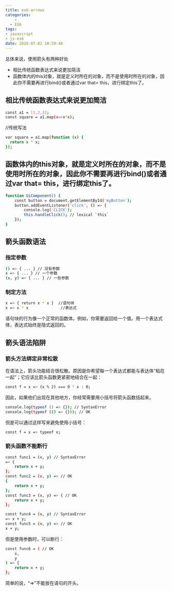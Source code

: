```yaml
---
title: es6-arrows
categories:
    -
  - ES6
tags: 
- javascript
- js-es6	
date: 2016-07-02 10:59:48
---
```

总体来说，使用箭头有两种好处
- 相比传统函数表达式来说更加简洁
- 函数体内的this对象，就是定义时所在的对象，而不是使用时所在的对象，因此你不需要再进行bind()或者通过var that= this，进行绑定this了。
<!--more-->
 
## 相比传统函数表达式来说更加简洁

```bash
const a1 = [1,2,3];
const square = a1.map(x=>x*x);
```
//传统写法
```bash
var square = a1.map(function (x) {
  return x * x;
});
```
## 函数体内的this对象，就是定义时所在的对象，而不是使用时所在的对象，因此你不需要再进行bind()或者通过var that= this，进行绑定this了。
```bash
function UiComponent() {
    const button = document.getElementById('myButton');
    button.addEventListener('click', () => {
        console.log('CLICK');
        this.handleClick(); // lexical `this`
    });
}

```
## 箭头函数语法
### 指定参数
```bash
() => { ... } // 没有参数
x => { ... } // 一个参数
(x, y) => { ... } // 一些参数
```
### 制定方法
```bash
x => { return x * x }  //语句块
x => x * x  			//表达式
```
语句块的行为像一个正常的函数体。例如，你需要返回给一个值。用一个表达式体，表达式始终是隐式返回的。

## 箭头语法陷阱
### 箭头方法绑定非常松散
在语法上，箭头功能结合很松散。原因是你希望每一个表达式都能与表达体“粘在一起”；它应该比箭头函数更紧密地结合在一起：
```bash
const f = x => (x % 2) === 0 ? x : 0;
```
因此，如果他们出现在其他地方，你经常需要用小括号将箭头函数括起来。
```bash
console.log(typeof () => {}); // SyntaxError
console.log(typeof (() => {})); // OK
```
但是可以通过这样写来避免使用小括号：
```bash
const f = x => typeof x;
```
### 箭头函数不能断行
```bash
const func1 = (x, y) // SyntaxError
=> {
    return x + y;
};
const func2 = (x, y) => // OK
{
    return x + y;
};
const func3 = (x, y) => { // OK
    return x + y;
};

const func4 = (x, y) // SyntaxError
=> x + y;
const func5 = (x, y) => // OK
x + y;
```
但是使用参数时，可以断行：
```bash
const func6 = ( // OK
    x,
    y
) => {
    return x + y;
};
```
简单的说，“=>”不能放在语句的开头。
























